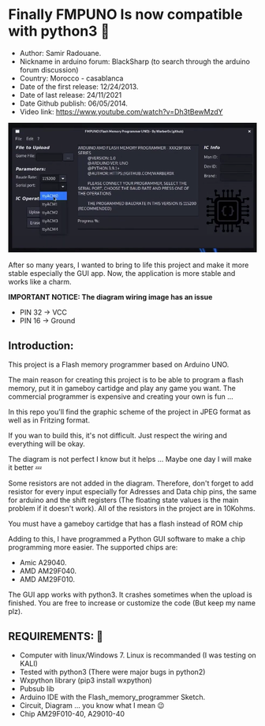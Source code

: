 # Finally FMPUNO Is now compatible with python3 :gift:
- Author: Samir Radouane.
- Nickname in arduino forum: BlackSharp (to search through the arduino forum discussion)
- Country: Morocco - casablanca
- Date of the first release: 12/24/2013.
- Date of last release: 24/11/2021
- Date Github publish: 06/05/2014.
- Video link: https://www.youtube.com/watch?v=Dh3tBewMzdY


![Cartridge Programmer](CartridgeProgrammer.png)

After so many years, I wanted to bring to life this project and make it more stable especially the GUI app. Now, the application is more stable and works like a charm.

**IMPORTANT NOTICE: The diagram wiring image has an issue**
* PIN 32 -> VCC
* PIN 16 -> Ground

## Introduction:
This project is a Flash memory programmer based on Arduino UNO.

The main reason for creating this project is to be able to program a flash memory, put it in gameboy cartidge and play any game you want. The commercial programmer is expensive and creating your own is fun ...

In this repo you'll find the graphic scheme of the project in JPEG format as well as in Fritzing format.

If you wan to build this, it's not difficult. Just respect the wiring and everything will be okay. 

The diagram is not perfect I know but it helps ... Maybe one day I will make it better :zzz:

Some resistors are not added in the diagram. Therefore, don't forget to add resistor for every input especially for Adresses and Data chip pins, the same for arduino and the shift registers (The floating state values is the main problem if it doesn't work). All of the resistors in the project are in 10Kohms.

You must have a gameboy cartidge that has a flash instead of ROM chip

Adding to this, I have programmed a Python GUI software to make a chip programming more easier. The supported chips are:

- Amic A29040.
- AMD AM29F040.
- AMD AM29F010.

The GUI app works with python3. It crashes sometimes when the upload is finished. You are free to increase or customize the code (But keep my name plz).

## REQUIREMENTS: 💾
- Computer with linux/Windows 7. Linux is recommanded (I was testing on KALI)
- Tested with python3 (There were major bugs in python2)
- Wxpython library (pip3 install wxpython)
- Pubsub lib 
- Arduino IDE with the Flash_memory_programmer Sketch.
- Circuit, Diagram ... you know what I mean :wink:
- Chip AM29F010-40, A29010-40



